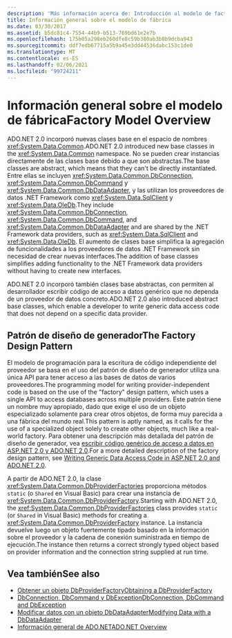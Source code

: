 ```yaml
---
description: 'Más información acerca de: Introducción al modelo de factoría'
title: Información general sobre el modelo de fábrica
ms.date: 03/30/2017
ms.assetid: b5dc81c4-7554-44b9-b513-769bd61e2e7b
ms.openlocfilehash: 175b05a298eb260dfe8c59b380ab3b8b9dcba943
ms.sourcegitcommit: ddf7edb67715a5b9a45e3dd44536dabc153c1de0
ms.translationtype: MT
ms.contentlocale: es-ES
ms.lasthandoff: 02/06/2021
ms.locfileid: "99724211"
---
```

# <a name="factory-model-overview"></a><span data-ttu-id="7bdfc-103">Información general sobre el modelo de fábrica</span><span class="sxs-lookup"><span data-stu-id="7bdfc-103">Factory Model Overview</span></span>

<span data-ttu-id="7bdfc-104">ADO.NET 2.0 incorporó nuevas clases base en el espacio de nombres <xref:System.Data.Common>.</span><span class="sxs-lookup"><span data-stu-id="7bdfc-104">ADO.NET 2.0 introduced new base classes in the <xref:System.Data.Common> namespace.</span></span> <span data-ttu-id="7bdfc-105">No se pueden crear instancias directamente de las clases base debido a que son abstractas.</span><span class="sxs-lookup"><span data-stu-id="7bdfc-105">The base classes are abstract, which means that they can't be directly instantiated.</span></span> <span data-ttu-id="7bdfc-106">Entre ellas se incluyen <xref:System.Data.Common.DbConnection>, <xref:System.Data.Common.DbCommand> y <xref:System.Data.Common.DbDataAdapter>, y las utilizan los proveedores de datos .NET Framework como <xref:System.Data.SqlClient> y <xref:System.Data.OleDb>.</span><span class="sxs-lookup"><span data-stu-id="7bdfc-106">They include <xref:System.Data.Common.DbConnection>, <xref:System.Data.Common.DbCommand>, and <xref:System.Data.Common.DbDataAdapter> and are shared by the .NET Framework data providers, such as <xref:System.Data.SqlClient> and <xref:System.Data.OleDb>.</span></span> <span data-ttu-id="7bdfc-107">El aumento de clases base simplifica la agregación de funcionalidades a los proveedores de datos .NET Framework sin necesidad de crear nuevas interfaces.</span><span class="sxs-lookup"><span data-stu-id="7bdfc-107">The addition of base classes simplifies adding functionality to the .NET Framework data providers without having to create new interfaces.</span></span>  
  
 <span data-ttu-id="7bdfc-108">ADO.NET 2.0 incorporó también clases base abstractas, con permiten al desarrollador escribir código de acceso a datos genérico que no dependa de un proveedor de datos concreto.</span><span class="sxs-lookup"><span data-stu-id="7bdfc-108">ADO.NET 2.0 also introduced abstract base classes, which enable a developer to write generic data access code that does not depend on a specific data provider.</span></span>  
  
## <a name="the-factory-design-pattern"></a><span data-ttu-id="7bdfc-109">Patrón de diseño de generador</span><span class="sxs-lookup"><span data-stu-id="7bdfc-109">The Factory Design Pattern</span></span>  

 <span data-ttu-id="7bdfc-110">El modelo de programación para la escritura de código independiente del proveedor se basa en el uso del patrón de diseño de generador utiliza una única API para tener acceso a las bases de datos de varios proveedores.</span><span class="sxs-lookup"><span data-stu-id="7bdfc-110">The programming model for writing provider-independent code is based on the use of the "factory" design pattern, which uses a single API to access databases across multiple providers.</span></span> <span data-ttu-id="7bdfc-111">Este patrón tiene un nombre muy apropiado, dado que exige el uso de un objeto especializado solamente para crear otros objetos, de forma muy parecida a una fábrica del mundo real.</span><span class="sxs-lookup"><span data-stu-id="7bdfc-111">This pattern is aptly named, as it calls for the use of a specialized object solely to create other objects, much like a real-world factory.</span></span> <span data-ttu-id="7bdfc-112">Para obtener una descripción más detallada del patrón de diseño de generador, vea [escribir código genérico de acceso a datos en ASP.NET 2,0 y ADO.NET 2,0](/previous-versions/dotnet/articles/ms971499(v=msdn.10)).</span><span class="sxs-lookup"><span data-stu-id="7bdfc-112">For a more detailed description of the factory design pattern, see [Writing Generic Data Access Code in ASP.NET 2.0 and ADO.NET 2.0](/previous-versions/dotnet/articles/ms971499(v=msdn.10)).</span></span>
  
 <span data-ttu-id="7bdfc-113"> A partir de ADO.NET 2.0, la clase <xref:System.Data.Common.DbProviderFactories> proporciona métodos `static` (o `Shared` en Visual Basic) para crear una instancia de <xref:System.Data.Common.DbProviderFactory>.</span><span class="sxs-lookup"><span data-stu-id="7bdfc-113">Starting with ADO.NET 2.0, the <xref:System.Data.Common.DbProviderFactories> class provides `static` (or `Shared` in Visual Basic) methods for creating a <xref:System.Data.Common.DbProviderFactory> instance.</span></span> <span data-ttu-id="7bdfc-114">La instancia devuelve luego un objeto fuertemente tipado basado en la información sobre el proveedor y la cadena de conexión suministrada en tiempo de ejecución.</span><span class="sxs-lookup"><span data-stu-id="7bdfc-114">The instance then returns a correct strongly typed object based on provider information and the connection string supplied at run time.</span></span>  
  
## <a name="see-also"></a><span data-ttu-id="7bdfc-115">Vea también</span><span class="sxs-lookup"><span data-stu-id="7bdfc-115">See also</span></span>

- [<span data-ttu-id="7bdfc-116">Obtener un objeto DbProviderFactory</span><span class="sxs-lookup"><span data-stu-id="7bdfc-116">Obtaining a DbProviderFactory</span></span>](obtaining-a-dbproviderfactory.md)
- [<span data-ttu-id="7bdfc-117">DbConnection, DbCommand y DbException</span><span class="sxs-lookup"><span data-stu-id="7bdfc-117">DbConnection, DbCommand and DbException</span></span>](dbconnection-dbcommand-and-dbexception.md)
- [<span data-ttu-id="7bdfc-118">Modificar datos con un objeto DbDataAdapter</span><span class="sxs-lookup"><span data-stu-id="7bdfc-118">Modifying Data with a DbDataAdapter</span></span>](modifying-data-with-a-dbdataadapter.md)
- [<span data-ttu-id="7bdfc-119">Información general de ADO.NET</span><span class="sxs-lookup"><span data-stu-id="7bdfc-119">ADO.NET Overview</span></span>](ado-net-overview.md)
